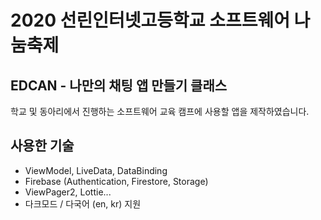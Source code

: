 # 2020 선린인터넷고등학교 소프트웨어 나눔축제
## EDCAN - 나만의 채팅 앱 만들기 클래스
학교 및 동아리에서 진행하는 소프트웨어 교육 캠프에 사용할 앱을 제작하였습니다.

## 사용한 기술
- ViewModel, LiveData, DataBinding
- Firebase (Authentication, Firestore, Storage)
- ViewPager2, Lottie...
- 다크모드 / 다국어 (en, kr) 지원

